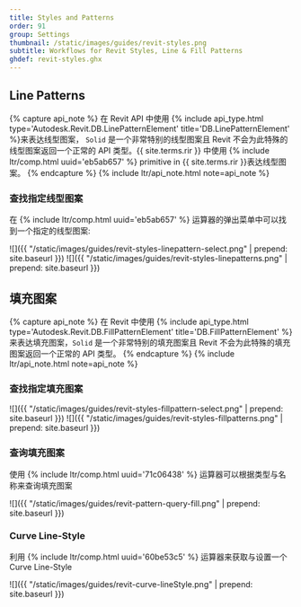 ```yaml
---
title: Styles and Patterns
order: 91
group: Settings
thumbnail: /static/images/guides/revit-styles.png
subtitle: Workflows for Revit Styles, Line & Fill Patterns
ghdef: revit-styles.ghx
---
```


## Line Patterns

{% capture api_note %}
在 Revit API 中使用 {% include api_type.html type='Autodesk.Revit.DB.LinePatternElement' title='DB.LinePatternElement' %}来表达线型图案， `Solid` 是一个非常特别的线型图案且 Revit 不会为此特殊的线型图案返回一个正常的 API 类型。{{ site.terms.rir }} 中使用 {% include ltr/comp.html uuid='eb5ab657' %} primitive in {{ site.terms.rir }}表达线型图案。
{% endcapture %}
{% include ltr/api_note.html note=api_note %}

### 查找指定线型图案

在 {% include ltr/comp.html uuid='eb5ab657' %} 运算器的弹出菜单中可以找到一个指定的线型图案:

![]({{ "/static/images/guides/revit-styles-linepattern-select.png" | prepend: site.baseurl }})
![]({{ "/static/images/guides/revit-styles-linepatterns.png" | prepend: site.baseurl }})

## 填充图案

{% capture api_note %}
在 Revit 中使用 {% include api_type.html type='Autodesk.Revit.DB.FillPatternElement' title='DB.FillPatternElement' %}来表达填充图案，`Solid` 是一个非常特别的填充图案且 Revit 不会为此特殊的填充图案返回一个正常的 API 类型。
{% endcapture %}
{% include ltr/api_note.html note=api_note %}

### 查找指定填充图案

![]({{ "/static/images/guides/revit-styles-fillpattern-select.png" | prepend: site.baseurl }})
![]({{ "/static/images/guides/revit-styles-fillpatterns.png" | prepend: site.baseurl }})

### 查询填充图案

使用 {% include ltr/comp.html uuid='71c06438' %} 运算器可以根据类型与名称来查询填充图案

![]({{ "/static/images/guides/revit-pattern-query-fill.png" | prepend: site.baseurl }})

### Curve Line-Style

利用 {% include ltr/comp.html uuid='60be53c5' %} 运算器来获取与设置一个 Curve Line-Style

![]({{ "/static/images/guides/revit-curve-lineStyle.png" | prepend: site.baseurl }})